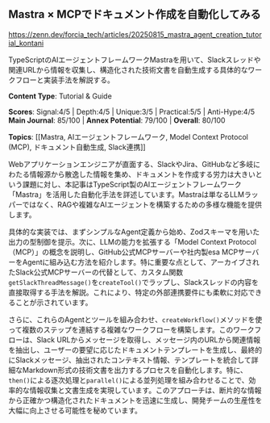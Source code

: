 ## Mastra × MCPでドキュメント作成を自動化してみる

https://zenn.dev/forcia_tech/articles/20250815_mastra_agent_creation_tutorial_kontani

TypeScriptのAIエージェントフレームワークMastraを用いて、Slackスレッドや関連URLから情報を収集し、構造化された技術文書を自動生成する具体的なワークフローと実装手法を解説する。

**Content Type**: Tutorial & Guide

**Scores**: Signal:4/5 | Depth:4/5 | Unique:3/5 | Practical:5/5 | Anti-Hype:4/5
**Main Journal**: 85/100 | **Annex Potential**: 79/100 | **Overall**: 80/100

**Topics**: [[Mastra, AIエージェントフレームワーク, Model Context Protocol (MCP), ドキュメント自動生成, Slack連携]]

Webアプリケーションエンジニアが直面する、SlackやJira、GitHubなど多岐にわたる情報源から散逸した情報を集め、ドキュメントを作成する労力は大きいという課題に対し、本記事はTypeScript製のAIエージェントフレームワーク「Mastra」を活用した自動化手法を詳述しています。Mastraは単なるLLMラッパーではなく、RAGや複雑なAIエージェントを構築するための多様な機能を提供します。

具体的な実装では、まずシンプルなAgent定義から始め、Zodスキーマを用いた出力の型制御を提示。次に、LLMの能力を拡張する「Model Context Protocol（MCP）」の概念を説明し、GitHub公式MCPサーバーや社内製esa MCPサーバーをAgentに組み込む方法を紹介します。特に重要な点として、アーカイブされたSlack公式MCPサーバーの代替として、カスタム関数`getSlackThreadMessage()`を`createTool()`でラップし、Slackスレッドの内容を直接取得する手法を解説。これにより、特定の外部連携要件にも柔軟に対応できることが示されています。

さらに、これらのAgentとツールを組み合わせ、`createWorkflow()`メソッドを使って複数のステップを連結する複雑なワークフローを構築します。このワークフローは、Slack URLからメッセージを取得し、メッセージ内のURLから関連情報を抽出し、ユーザーの要望に応じたドキュメントテンプレートを生成し、最終的にSlackメッセージ、抽出されたコンテキスト情報、テンプレートを統合して詳細なMarkdown形式の技術文書を出力するプロセスを自動化します。特に、`then()`による逐次処理と`parallel()`による並列処理を組み合わせることで、効率的な情報収集と文書生成を実現しています。このアプローチは、断片的な情報から正確かつ構造化されたドキュメントを迅速に生成し、開発チームの生産性を大幅に向上させる可能性を秘めています。
